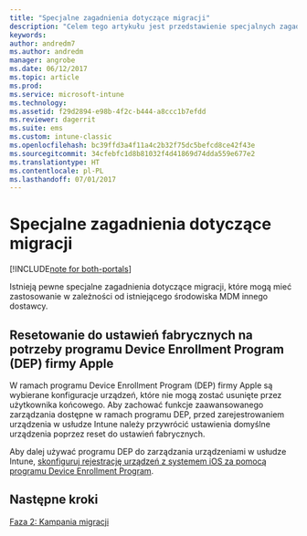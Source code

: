 ```yaml
---
title: "Specjalne zagadnienia dotyczące migracji"
description: "Celem tego artykułu jest przedstawienie specjalnych zagadnień dotyczących migracji, jakie należy uwzględnić przed rozpoczęciem kampanii migracji."
keywords: 
author: andredm7
ms.author: andredm
manager: angrobe
ms.date: 06/12/2017
ms.topic: article
ms.prod: 
ms.service: microsoft-intune
ms.technology: 
ms.assetid: f29d2894-e98b-4f2c-b444-a8ccc1b7efdd
ms.reviewer: dagerrit
ms.suite: ems
ms.custom: intune-classic
ms.openlocfilehash: bc39ffd3a4f11a4c2b32f75dc5befcd8ce42f43e
ms.sourcegitcommit: 34cfebfc1d8b81032f4d41869d74dda559e677e2
ms.translationtype: HT
ms.contentlocale: pl-PL
ms.lasthandoff: 07/01/2017
---
```

# <a name="special-migration-considerations"></a>Specjalne zagadnienia dotyczące migracji

[!INCLUDE[note for both-portals](./includes/note-for-both-portals.md)]

Istnieją pewne specjalne zagadnienia dotyczące migracji, które mogą mieć zastosowanie w zależności od istniejącego środowiska MDM innego dostawcy.

## <a name="factory-reset-for-apples-device-enrollment-program-dep"></a>Resetowanie do ustawień fabrycznych na potrzeby programu Device Enrollment Program (DEP) firmy Apple

W ramach programu Device Enrollment Program (DEP) firmy Apple są wybierane konfiguracje urządzeń, które nie mogą zostać usunięte przez użytkownika końcowego. Aby zachować funkcje zaawansowanego zarządzania dostępne w ramach programu DEP, przed zarejestrowaniem urządzenia w usłudze Intune należy przywrócić ustawienia domyślne urządzenia poprzez reset do ustawień fabrycznych.

Aby dalej używać programu DEP do zarządzania urządzeniami w usłudze Intune, [skonfiguruj rejestrację urządzeń z systemem iOS za pomocą programu Device Enrollment Program](/intune/device-enrollment-program-enroll-ios).


## <a name="next-steps"></a>Następne kroki 

[Faza 2: Kampania migracji](migration-guide-campaign.md)
